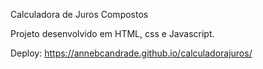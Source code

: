 Calculadora de Juros Compostos

Projeto desenvolvido em HTML, css e Javascript. 

Deploy: https://annebcandrade.github.io/calculadorajuros/

